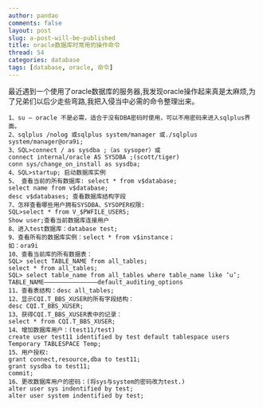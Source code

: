 ```yaml
---
author: pandao
comments: false
layout: post
slug: a-post-will-be-published
title: oracle数据库时常用的操作命令
thread: 54
categories: database
tags: [database, oracle, 命令]
---
```


最近遇到一个使用了oracle数据库的服务器,我发现oracle操作起来真是太麻烦,为了兄弟们以后少走些弯路,我把入侵当中必需的命令整理出来。

	1、su – oracle 不是必需，适合于没有DBA密码时使用，可以不用密码来进入sqlplus界面。
	2、sqlplus /nolog 或sqlplus system/manager 或./sqlplus system/manager@ora9i;
	3、SQL>connect / as sysdba ;（as sysoper）或
	connect internal/oracle AS SYSDBA ;(scott/tiger)
	conn sys/change_on_install as sysdba;
	4、SQL>startup; 启动数据库实例
	5、 查看当前的所有数据库: select * from v$database;
	select name from v$database;
	desc v$databases; 查看数据库结构字段
	7、怎样查看哪些用户拥有SYSDBA、SYSOPER权限:
	SQL>select * from V_$PWFILE_USERS;
	Show user;查看当前数据库连接用户
	8、进入test数据库：database test;
	9、查看所有的数据库实例：select * from v$instance；
	如：ora9i
	10、查看当前库的所有数据表：
	SQL> select TABLE_NAME from all_tables;
	select * from all_tables;
	SQL> select table_name from all_tables where table_name like ‘u’;
	TABLE_NAME———————————————default_auditing_options
	11、查看表结构：desc all_tables;
	12、显示CQI.T_BBS_XUSER的所有字段结构：
	desc CQI.T_BBS_XUSER;
	13、获得CQI.T_BBS_XUSER表中的记录：
	select * from CQI.T_BBS_XUSER;
	14、增加数据库用户：(test11/test)
	create user test11 identified by test default tablespace users Temporary TABLESPACE Temp;
	15、用户授权:
	grant connect,resource,dba to test11;
	grant sysdba to test11;
	commit;
	16、更改数据库用户的密码：(将sys与system的密码改为test.)
	alter user sys indentified by test;
	alter user system indentified by test;
